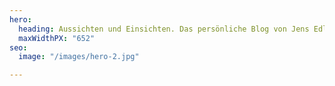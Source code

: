 ```yaml
---
hero:
  heading: Aussichten und Einsichten. Das persönliche Blog von Jens Edler
  maxWidthPX: "652"
seo:
  image: "/images/hero-2.jpg"

---
```

